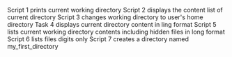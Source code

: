 Script 1 prints current working directory
Script 2 displays the content list of current directory
Script 3 changes working directory to user's home directory
Task 4 displays current directory content in ling format
Script 5 lists current working directory contents including hidden files in long format
Script 6 lists files digits only
Script 7 creates a directory named my_first_directory
